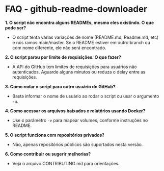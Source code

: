 # FAQ - github-readme-downloader

**1. O script não encontra alguns READMEs, mesmo eles existindo. O que pode ser?**
- O script tenta várias variações de nome (README.md, Readme.md, etc) e nos ramos main/master. Se o README estiver em outro branch ou com nome diferente, ele não será encontrado.

**2. O script parou por limite de requisições. O que fazer?**
- A API do GitHub tem limites de requisições para usuários não autenticados. Aguarde alguns minutos ou reduza o delay entre as requisições.

**3. Como rodar o script para outro usuário do GitHub?**
- Basta informar o nome de usuário ao rodar o script ou usar o argumento `-u`.

**4. Como acessar os arquivos baixados e relatórios usando Docker?**
- Use o parâmetro `-v` para mapear volumes, conforme instruções no README.

**5. O script funciona com repositórios privados?**
- Não, apenas repositórios públicos são suportados nesta versão.

**6. Como contribuir ou sugerir melhorias?**
- Veja o arquivo CONTRIBUTING.md para orientações.
